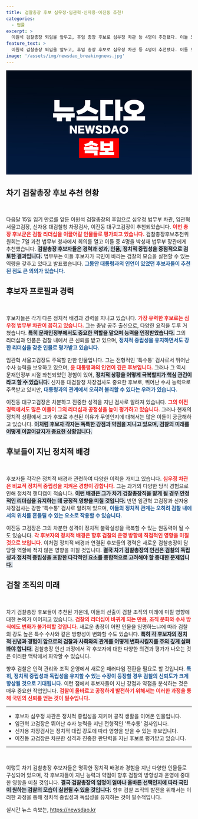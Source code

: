 ```yaml
---
title: 검찰총장 후보 심우정·임관혁·신자용·이진동 추천!
categories:
  - 법률
excerpt: >
  이원석 검찰총장 퇴임을 앞두고, 후임 총장 후보로 심우정 차관 등 4명이 추천됐다. 이들 모두 윤석열 대통령과 인연이 깊어 주목받고 있으며, 차기 총장 인선에 적지 않은 관심이 집중되고 있다.
feature_text: >
  이원석 검찰총장 퇴임을 앞두고, 후임 총장 후보로 심우정 차관 등 4명이 추천됐다. 이들 모두 윤석열 대통령과 인연이 깊어 주목받고 있으며, 차기 총장 인선에 적지 않은 관심이 집중되고 있다.
image: '/assets/img/newsdao_breakingnews.jpg'
---
```


<p><img src="/assets/img/newsdao_breakingnews.jpg" alt="firstkoreanews 속보" /></p>

<h2 data-ke-size="size26">차기 검찰총장 후보 추천 현황</h2>

<p data-ke-size="size16">&nbsp;</p>

<p data-ke-size="size16">다음달 15일 임기 만료를 앞둔 이원석 검찰총장의 후임으로 심우정 법무부 차관, 임관혁 서울고검장, 신자용 대검찰청 차장검사, 이진동 대구고검장이 추천되었습니다. <b><span style="color: #ee2323;">이번 총장 후보군은 검찰 리더십을 이끌어갈 인물들로 평가되고 있습니다.</span></b> 검찰총장후보추천위원회는 7일 과천 법무부 청사에서 회의를 열고 이들 중 4명을 박성재 법무부 장관에게 추천했습니다. <b><span style="background-color: #21538527;">검찰총장 후보자들은 경력과 성과, 인품, 정치적 중립성을 중점적으로 검토한 결과입니다.</span></b> 법무부는 이들 후보자가 국민이 바라는 검찰의 모습을 실현할 수 있는 역량을 갖추고 있다고 발표했습니다. <b><span style="color: #1a5490;">그동안 대통령과의 인연이 있었던 후보자들이 추천된 점도 큰 의의가 있습니다.</span></b></p>

<h2 data-ke-size="size26">후보자 프로필과 경력</h2>

<p data-ke-size="size16">&nbsp;</p>

<p data-ke-size="size16">후보자들은 각기 다른 정치적 배경과 경력을 지니고 있습니다. <b><span style="color: #ee2323;">가장 유력한 후보로는 심우정 법무부 차관이 꼽히고 있습니다.</span></b> 그는 충남 공주 출신으로, 다양한 요직을 두루 거쳤습니다. <b><span style="background-color: #21538527;">특히 문재인정부에서도 중요한 역할을 맡으며 능력을 인정받았습니다.</span></b> 그의 리더십과 인품은 검찰 내에서 큰 신뢰를 받고 있으며, <b><span style="color: #1a5490;">정치적 중립성을 유지하면서도 강한 리더십을 갖춘 인물로 평가받고 있습니다.</span></b></p>

<p data-ke-size="size16">임관혁 서울고검장도 주목할 만한 인물입니다. 그는 전형적인 '특수통' 검사로서 뛰어난 수사 능력을 보유하고 있으며, <b><span style="color: #ee2323;">윤 대통령과의 인연이 깊은 후보입니다.</span></b> 그러나 그 역시 문재인정부 시절 좌천되었던 경험이 있어, <b><span style="background-color: #21538527;">정치적 상황을 어떻게 극복할지가 핵심 관건이라고 할 수 있습니다.</span></b> 신자용 대검찰청 차장검사도 중요한 후보로, 뛰어난 수사 능력으로 주목받고 있지만, <b><span style="color: #1a5490;">대통령과의 관계에서 오히려 불리할 수 있다는 우려가 있습니다.</span></b></p>

<p data-ke-size="size16">이진동 대구고검장은 차분하고 진중한 성격을 지닌 검사로 알려져 있습니다. <b><span style="color: #ee2323;">그의 이전 경력에서도 많은 이들이 그의 리더십과 공정성을 높이 평가하고 있습니다.</span></b> 그러나 현재의 정치적 상황에서 그가 후보로 추천된 이유가 무엇인지에 대해서는 많은 이들이 궁금해하고 있습니다. <b><span style="background-color: #21538527;">이처럼 후보자 각자는 독특한 강점과 약점을 지니고 있으며, 검찰의 미래를 어떻게 이끌어갈지가 중요한 상황입니다.</span></b></p>

<h2 data-ke-size="size26">후보들이 지닌 정치적 배경</h2>

<p data-ke-size="size16">&nbsp;</p>

<p data-ke-size="size16">후보자들 각각은 정치적 배경과 관련하여 다양한 이력을 가지고 있습니다. <b><span style="color: #ee2323;">심우정 차관은 비교적 정치적 중립성을 지켜온 경향이 강합니다.</span></b> 그는 과거의 다양한 당직 경험으로 인해 정치적 핸디캡이 적습니다. <b><span style="background-color: #21538527;">이런 배경은 그가 차기 검찰총장직을 맡게 될 경우 안정적인 리더십을 유지하는 데 긍정적 영향을 미칠 것입니다.</span></b> 반면 임관혁 고검장과 신자용 차장검사는 강한 '특수통' 검사로 알려져 있으며, <b><span style="color: #1a5490;">이들의 정치적 관계는 오히려 검찰 내에서의 위치를 흔들릴 수 있는 요소로 작용할 수 있습니다.</span></b></p>

<p data-ke-size="size16">이진동 고검장은 그의 차분한 성격이 정치적 불확실성을 극복할 수 있는 원동력이 될 수도 있습니다. <b><span style="color: #ee2323;">각 후보자의 정치적 배경은 향후 검찰의 운영 방향에 직접적인 영향을 미칠 것으로 보입니다.</span></b> 이처럼 정치적 배경과 연결된 후보들의 경력은 새로운 검찰총장이 담당할 역할에 적지 않은 영향을 미칠 것입니다. <b><span style="background-color: #21538527;">결국 차기 검찰총장의 인선은 검찰의 독립성과 정치적 중립성을 포함한 다각적인 요소를 종합적으로 고려해야 할 중대한 문제입니다.</span></b></p>

<h2 data-ke-size="size26">검찰 조직의 미래</h2>

<p data-ke-size="size16">&nbsp;</p>

<p data-ke-size="size16">차기 검찰총장 후보들이 추천된 가운데, 이들의 선출이 검찰 조직의 미래에 미칠 영향에 대한 논의가 이어지고 있습니다. <b><span style="color: #ee2323;">검찰의 리더십이 바뀌게 되는 만큼, 조직 문화와 수사 방식에도 변화가 불가피할 것입니다.</span></b> 새로운 총장이 어떤 인물을 임명하느냐에 따라 검찰의 강도 높은 특수 수사와 같은 방향성이 변화할 수도 있습니다. <b><span style="background-color: #21538527;">특히 각 후보자의 정치적 신념과 경험이 앞으로의 검찰과 사회와의 관계를 어떻게 변화시킬지를 주의 깊게 살펴봐야 합니다.</span></b> 검찰총장 인선 과정에서 각 후보자에 대한 다양한 의견과 평가가 나오는 것은 이러한 맥락에서 파악할 수 있습니다.</p>

<p data-ke-size="size16">향후 검찰은 인력 관리와 조직 운영에서 새로운 패러다임 전환을 필요로 할 것입니다. <b><span style="color: #1a5490;">특히, 정치적 중립성과 독립성을 유지할 수 있는 수장이 등장할 경우 검찰의 신뢰도가 크게 향상될 것으로 기대됩니다.</span></b> 이런 점에서 후보자들이 지닌 강점과 약점을 분석하는 것은 매우 중요한 작업입니다. <b><span style="color: #ee2323;">검찰이 올바르고 공정하게 발전하기 위해서는 이러한 과정을 통해 국민의 신뢰를 얻는 것이 필수입니다.</span></b></p>

<hr />

<ul>
<li>후보자 심우정 차관은 정치적 중립성을 지키며 공직 생활을 이어온 인물입니다.</li>
<li>임관혁 고검장은 뛰어난 수사 능력을 지닌 전형적인 '특수통' 검사입니다.</li>
<li>신자용 차장검사는 정치적 대립 강도에 따라 영향을 받을 수 있는 후보입니다.</li>
<li>이진동 고검장은 차분한 성격과 진중한 판단력을 지닌 후보로 평가받고 있습니다.</li>
</ul>

<hr />

<p data-ke-size="size16">&nbsp;</p>

<p data-ke-size="size16">이렇듯 차기 검찰총장 후보자들은 명확한 정치적 배경과 경험을 지닌 다양한 인물들로 구성되어 있으며, 각 후보자들이 지닌 능력과 약점이 향후 검찰의 방향성과 운영에 중대한 영향을 미칠 것입니다. <b><span style="background-color: #21538527;">결국 검찰총장의 임명이 얼마나 올바른 선택인지에 따라 국민이 원하는 검찰의 모습이 실현될 수 있을 것입니다.</span></b> 향후 검찰 조직의 발전을 위해서는 이러한 과정을 통해 정치적 중립성과 독립성을 유지하는 것이 필수적입니다.</p>
실시간 뉴스 속보는, <a href="https://newsdao.kr" rel="dofollow">https://newsdao.kr</a>


